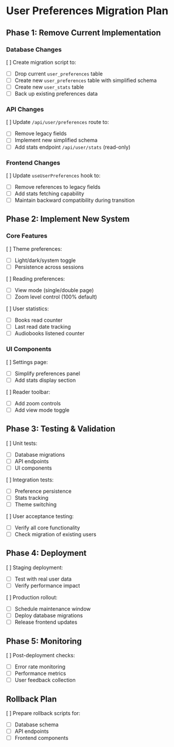 # User Preferences Migration Plan

## Phase 1: Remove Current Implementation

### Database Changes

[ ] Create migration script to:

-   [ ] Drop current `user_preferences` table
-   [ ] Create new `user_preferences` table with simplified schema
-   [ ] Create new `user_stats` table
-   [ ] Back up existing preferences data

### API Changes

[ ] Update `/api/user/preferences` route to:

-   [ ] Remove legacy fields
-   [ ] Implement new simplified schema
-   [ ] Add stats endpoint `/api/user/stats` (read-only)

### Frontend Changes

[ ] Update `useUserPreferences` hook to:

-   [ ] Remove references to legacy fields
-   [ ] Add stats fetching capability
-   [ ] Maintain backward compatibility during transition

## Phase 2: Implement New System

### Core Features

[ ] Theme preferences:

-   [ ] Light/dark/system toggle
-   [ ] Persistence across sessions

[ ] Reading preferences:

-   [ ] View mode (single/double page)
-   [ ] Zoom level control (100% default)

[ ] User statistics:

-   [ ] Books read counter
-   [ ] Last read date tracking
-   [ ] Audiobooks listened counter

### UI Components

[ ] Settings page:

-   [ ] Simplify preferences panel
-   [ ] Add stats display section

[ ] Reader toolbar:

-   [ ] Add zoom controls
-   [ ] Add view mode toggle

## Phase 3: Testing & Validation

[ ] Unit tests:

-   [ ] Database migrations
-   [ ] API endpoints
-   [ ] UI components

[ ] Integration tests:

-   [ ] Preference persistence
-   [ ] Stats tracking
-   [ ] Theme switching

[ ] User acceptance testing:

-   [ ] Verify all core functionality
-   [ ] Check migration of existing users

## Phase 4: Deployment

[ ] Staging deployment:

-   [ ] Test with real user data
-   [ ] Verify performance impact

[ ] Production rollout:

-   [ ] Schedule maintenance window
-   [ ] Deploy database migrations
-   [ ] Release frontend updates

## Phase 5: Monitoring

[ ] Post-deployment checks:

-   [ ] Error rate monitoring
-   [ ] Performance metrics
-   [ ] User feedback collection

## Rollback Plan

[ ] Prepare rollback scripts for:

-   [ ] Database schema
-   [ ] API endpoints
-   [ ] Frontend components
